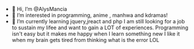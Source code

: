- 👋 Hi, I’m @AlysMancia
- 👀 I’m interested in programming, anime , manhwa and kdramas!
- 🌱 I’m currently learning jquery,jreact and php
  I am still looking for a job to sustain my lifee and want to gain a LOT of experiences.
  Programming isn't easy but it makes me happy when I learn something new
  I like it when my brain gets tired from thinking what is the error LOL
<!---
AlysMancia/AlysMancia is a ✨ special ✨ repository because its `README.md` (this file) appears on your GitHub profile.
You can click the Preview link to take a look at your changes.
--->
